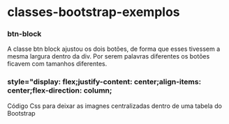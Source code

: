 # classes-bootstrap-exemplos

<h3>btn-block</h3>
<p>A classe btn block ajustou os dois botões, de forma que esses tivessem a mesma largura dentro da div. Por serem palavras diferentes os botões ficavem com tamanhos diferentes.</p>

<h3>style="display: flex;justify-content: center;align-items: center;flex-direction: column;</h3>
<p>Código Css para deixar as imagnes centralizadas dentro de uma tabela do <emph>Bootstrap</emph></p>

